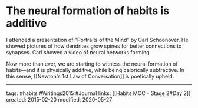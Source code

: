 # The neural formation of habits is additive 
I attended a presentation of "Portraits of the Mind" by Carl Schoonover. He showed pictures of how dendrites grow spines for better connections to synapses. Carl showed a video of neural networks forming. 

Now more than ever, we are starting to witness the neural formation of habits—and it is physically additive, while being calorically subtractive. In this sense, [[Newton's 1st Law of Conversation]] is poetically upheld.

---
tags: #habits #Writings2015 #Journal
links: [[Habits MOC - Stage 2#Day 2]]
created: 2015-02-20
modified: 2020-05-27